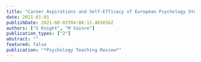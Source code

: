 ```yaml
---
title: "Career Aspirations and Self-Efficacy of European Psychology Students"
date: 2011-01-01
publishDate: 2021-08-03T04:08:12.483656Z
authors: ["S Knight", "M Vainre"]
publication_types: ["2"]
abstract: ""
featured: false
publication: "*Psychology Teaching Review*"
---
```


